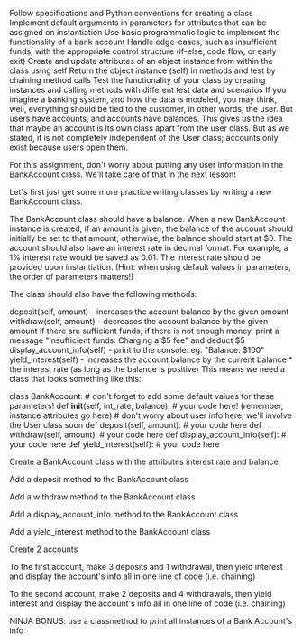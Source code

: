 Follow specifications and Python conventions for creating a class
Implement default arguments in parameters for attributes that can be assigned on instantiation
Use basic programmatic logic to implement the functionality of a bank account
Handle edge-cases, such as insufficient funds, with the appropriate control structure (if-else, code flow, or early exit)
Create and update attributes of an object instance from within the class using self
Return the object instance (self) in methods and test by chaining method calls
Test the functionality of your class by creating instances and calling methods with different test data and scenarios
If you imagine a banking system, and how the data is modeled, you may think, well, everything should be tied to the customer, in other words, the user. But users have accounts, and accounts have balances. This gives us the idea that maybe an account is its own class apart from the user class. But as we stated, it is not completely independent of the User class; accounts only exist because users open them.

For this assignment, don't worry about putting any user information in the BankAccount class. We'll take care of that in the next lesson!

Let's first just get some more practice writing classes by writing a new BankAccount class.

The BankAccount class should have a balance. When a new BankAccount instance is created, if an amount is given, the balance of the account should initially be set to that amount; otherwise, the balance should start at $0. The account should also have an interest rate in decimal format. For example, a 1% interest rate would be saved as 0.01. The interest rate should be provided upon instantiation. (Hint: when using default values in parameters, the order of parameters matters!)

The class should also have the following methods:

deposit(self, amount) - increases the account balance by the given amount
withdraw(self, amount) - decreases the account balance by the given amount if there are sufficient funds; if there is not enough money, print a message "Insufficient funds: Charging a $5 fee" and deduct $5
display_account_info(self) - print to the console: eg. "Balance: $100"
yield_interest(self) - increases the account balance by the current balance * the interest rate (as long as the balance is positive)
This means we need a class that looks something like this:

class BankAccount:
    # don't forget to add some default values for these parameters!
    def __init__(self, int_rate, balance): 
        # your code here! (remember, instance attributes go here)
        # don't worry about user info here; we'll involve the User class soon
    def deposit(self, amount):
        # your code here
    def withdraw(self, amount):
        # your code here
    def display_account_info(self):
        # your code here
    def yield_interest(self):
        # your code here


Create a BankAccount class with the attributes interest rate and balance

Add a deposit method to the BankAccount class

Add a withdraw method to the BankAccount class

Add a display_account_info method to the BankAccount class

Add a yield_interest method to the BankAccount class

Create 2 accounts

To the first account, make 3 deposits and 1 withdrawal, then yield interest and display the account's info all in one line of code (i.e. chaining)

To the second account, make 2 deposits and 4 withdrawals, then yield interest and display the account's info all in one line of code (i.e. chaining)

NINJA BONUS: use a classmethod to print all instances of a Bank Account's info